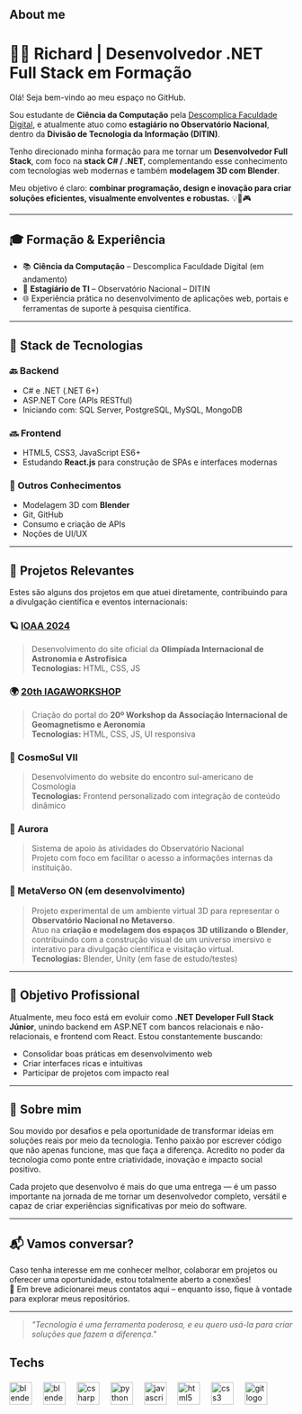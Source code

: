<h2 align="left">About me</h2>


# 👨‍💻 Richard | Desenvolvedor .NET Full Stack em Formação

Olá! Seja bem-vindo ao meu espaço no GitHub.

Sou estudante de **Ciência da Computação** pela [Descomplica Faculdade Digital](https://descomplica.com.br/faculdade/), e atualmente atuo como **estagiário no Observatório Nacional**, dentro da **Divisão de Tecnologia da Informação (DITIN)**.

Tenho direcionado minha formação para me tornar um **Desenvolvedor Full Stack**, com foco na **stack C# / .NET**, complementando esse conhecimento com tecnologias web modernas e também **modelagem 3D com Blender**.

Meu objetivo é claro: **combinar programação, design e inovação para criar soluções eficientes, visualmente envolventes e robustas.** 💡🧠🎮

---

## 🎓 Formação & Experiência

- 📚 **Ciência da Computação** – Descomplica Faculdade Digital (em andamento)
- 🏢 **Estagiário de TI** – Observatório Nacional – DITIN
- 🌐 Experiência prática no desenvolvimento de aplicações web, portais e ferramentas de suporte à pesquisa científica.

---

## 🧰 Stack de Tecnologias

### 🔙 Backend
- C# e .NET (.NET 6+)
- ASP.NET Core (APIs RESTful)
- Iniciando com: SQL Server, PostgreSQL, MySQL, MongoDB

### 🔜 Frontend
- HTML5, CSS3, JavaScript ES6+
- Estudando **React.js** para construção de SPAs e interfaces modernas

### 🧠 Outros Conhecimentos
- Modelagem 3D com **Blender**
- Git, GitHub
- Consumo e criação de APIs
- Noções de UI/UX

---

## 🚀 Projetos Relevantes

Estes são alguns dos projetos em que atuei diretamente, contribuindo para a divulgação científica e eventos internacionais:

### 🪐 [IOAA 2024](https://ioaa2024.on.br)
> Desenvolvimento do site oficial da **Olimpíada Internacional de Astronomia e Astrofísica**  
**Tecnologias:** HTML, CSS, JS

### 🌍 [20th IAGAWORKSHOP](https://iaga2024.on.br)
> Criação do portal do **20º Workshop da Associação Internacional de Geomagnetismo e Aeronomia**  
**Tecnologias:** HTML, CSS, JS, UI responsiva

### 🔭 CosmoSul VII
> Desenvolvimento do website do encontro sul-americano de Cosmologia  
**Tecnologias:** Frontend personalizado com integração de conteúdo dinâmico

### 🌌 Aurora
> Sistema de apoio às atividades do Observatório Nacional  
Projeto com foco em facilitar o acesso a informações internas da instituição.

### 🧾 MetaVerso ON (em desenvolvimento)
> Projeto experimental de um ambiente virtual 3D para representar o **Observatório Nacional no Metaverso**.  
Atuo na **criação e modelagem dos espaços 3D utilizando o Blender**, contribuindo com a construção visual de um universo imersivo e interativo para divulgação científica e visitação virtual.  
**Tecnologias:** Blender, Unity (em fase de estudo/testes)



---

## 🎯 Objetivo Profissional

Atualmente, meu foco está em evoluir como **.NET Developer Full Stack Júnior**, unindo backend em ASP.NET com bancos relacionais e não-relacionais, e frontend com React. Estou constantemente buscando:

- Consolidar boas práticas em desenvolvimento web
- Criar interfaces ricas e intuitivas
- Participar de projetos com impacto real

---

## 💬 Sobre mim

Sou movido por desafios e pela oportunidade de transformar ideias em soluções reais por meio da tecnologia. Tenho paixão por escrever código que não apenas funcione, mas que faça a diferença. Acredito no poder da tecnologia como ponte entre criatividade, inovação e impacto social positivo.

Cada projeto que desenvolvo é mais do que uma entrega — é um passo importante na jornada de me tornar um desenvolvedor completo, versátil e capaz de criar experiências significativas por meio do software.

---

## 📬 Vamos conversar?

Caso tenha interesse em me conhecer melhor, colaborar em projetos ou oferecer uma oportunidade, estou totalmente aberto a conexões!  
📧 Em breve adicionarei meus contatos aqui – enquanto isso, fique à vontade para explorar meus repositórios.

---

> _"Tecnologia é uma ferramenta poderosa, e eu quero usá-la para criar soluções que fazem a diferença."_


###

<h2 align="left">Techs</h2>

###

<div align="left">
  <img src="https://skillicons.dev/icons?i=blender" height="40" alt="blender logo"  />
  <img width="12" />
  <img src="https://skillicons.dev/icons?i=unity" height="40" alt="blender logo"  />
  <img width="12" />
  <img src="https://skillicons.dev/icons?i=cs" height="40" alt="csharp logo"  />
  <img width="12" />
  <img src="https://skillicons.dev/icons?i=py" height="40" alt="python logo"  />
  <img width="12" />
  <img src="https://cdn.jsdelivr.net/gh/devicons/devicon/icons/javascript/javascript-original.svg" height="40" alt="javascript logo"  />
  <img width="12" />
  <img src="https://skillicons.dev/icons?i=html" height="40" alt="html5 logo"  />
  <img width="12" />
  <img src="https://skillicons.dev/icons?i=css" height="40" alt="css3 logo"  />
  <img width="12" />
  <img src="https://skillicons.dev/icons?i=git" height="40" alt="git logo"  />
</div>

###



